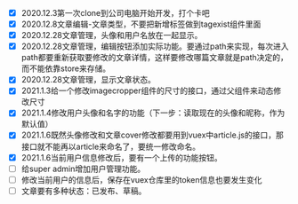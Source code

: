- [x] 2020.12.3第一次clone到公司电脑开始开发，打个卡吧
- [x] 2020.12.8文章编辑-文章类型，不要把新增标签做到tagexist组件里面
- [x] 2020.12.28文章管理，头像和用户名放在一起显示。
- [x] 2020.12.28文章管理，编辑按钮添加实际功能。要通过path来实现，每次进入path都要重新获取要修改的文章详情，这样要修改哪篇文章就是path决定的，而不能依靠store来存储。
- [x] 2020.12.28文章管理，显示文章状态。
- [x] 2021.1.3给一个修改imagecropper组件的尺寸的接口，通过父组件来动态修改尺寸
- [x] 2021.1.4修改用户头像和名字的功能（下一步：读取现在的头像和昵称，作为默认值）
- [x] 2021.1.6既然头像修改和文章cover修改都要用到vuex中article.js的接口，那接口就不能再以article来命名了，要统一修改命名。
- [x] 2021.1.6当前用户信息修改后，要有一个上传的功能按钮。
- [ ] 给super admin增加用户管理功能。
- [ ] 修改当前用户的信息后，保存在vuex仓库里的token信息也要发生变化
- [ ] 文章要有多种状态：已发布、草稿。